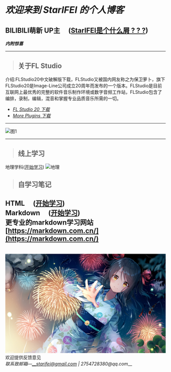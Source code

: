 # _欢迎来到 StarIFEI 的个人博客_<br>
## BILIBILI萌新 UP主 &emsp;([StarIFEI是个什么屑 ? ? ?](docs/aboutme.md))
***内附惊喜***<br>

---

> ## 关于FL Studio<br>
介绍:FLStudio20中文破解版下载，FLStudio又被国内网友称之为保卫萝卜，旗下FLStudio20是Image-Line公司成立20周年而发布的一个版本。FLStudio是目前互联网上最优秀的完整的软件音乐制作环境或数字音频工作站，FLStudio包含了编排，录制，编辑，混音和掌握专业品质音乐所需的一切。  

* _[FL Studio 20 下载](docs/FLStudio.md)_<br>
* _[More Plugins 下载](docs/plugins.md)_<br>

---

![图1](https://img3.vilipix.com/picture/pages/regular/2021/07/09/21/21/92127758_p0_master1200.jpg)

---

> ## 线上学习
地理学科([开始学习](docs/地理学习.md))
![地理](../image/Geo.png)
> ## 自学习笔记
HTML &emsp;([开始学习](docs/html学习.md))    
Markdown &emsp;([开始学习](docs/markdown学习.md))    
更专业的markdown学习网站[https://markdown.com.cn/](https://markdown.com.cn/)   
---

&emsp;&emsp; ![图片2](image/64992682_p0_master1200.jpg)   
欢迎提供反馈意见   
_联系致邮箱—__starifei@gmail.com | 2754728380@qq.com___
